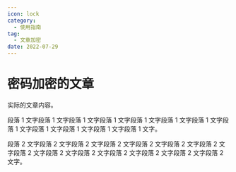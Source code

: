 ```yaml
---
icon: lock
category:
  - 使用指南
tag:
  - 文章加密
date: 2022-07-29
---
```

<CountView></CountView>
# 密码加密的文章

实际的文章内容。

段落 1 文字段落 1 文字段落 1 文字段落 1 文字段落 1 文字段落 1 文字段落 1 文字段落 1 文字段落 1 文字段落 1 文字段落 1 文字段落 1 文字。

段落 2 文字段落 2 文字段落 2 文字段落 2 文字段落 2 文字段落 2 文字段落 2 文字段落 2 文字段落 2 文字段落 2 文字段落 2 文字段落 2 文字段落 2 文字段落 2 文字。
